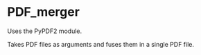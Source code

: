 # PDF_merger

Uses the PyPDF2 module.

Takes PDF files as arguments and fuses them in a single PDF file.